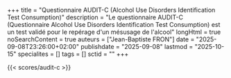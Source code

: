 +++
title = "Questionnaire AUDIT-C (Alcohol Use Disorders Identification Test Consumption)"
description = "Le questionnaire AUDIT-C (Questionnaire Alcohol Use Disorders Identification Test Consumption) est un test validé pour le repérage d'un mésusage de l'alcool"
longHtml = true
noSearchContent = true
auteurs = ["Jean-Baptiste FRON"]
date = "2025-09-08T23:26:00+02:00"
publishdate = "2025-09-08"
lastmod = "2025-10-15"
specialites = []
tags = []
sctid = ""
+++

{{< scores/audit-c >}}
